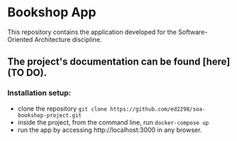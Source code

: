 # Bookshop App

This repository contains the application developed for the Software-Oriented Architecture discipline.

## The project's documentation can be found [here](TO DO).

### Installation setup:
- clone the repository `git clone https://github.com/ed2298/soa-bookshop-project.git`
- inside the project, from the command line, run `docker-compose up`
- run the app by accessing http://localhost:3000 in any browser.
